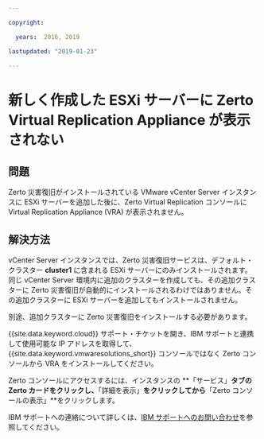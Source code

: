 ```yaml
---

copyright:

  years:  2016, 2019

lastupdated: "2019-01-23"

---
```


# 新しく作成した ESXi サーバーに Zerto Virtual Replication Appliance が表示されない

## 問題
Zerto 災害復旧がインストールされている VMware vCenter Server インスタンスに ESXi サーバーを追加した後に、Zerto Virtual Replication コンソールに Virtual Replication Appliance (VRA) が表示されません。

## 解決方法
vCenter Server インスタンスでは、Zerto 災害復旧サービスは、デフォルト・クラスター **cluster1** に含まれる ESXi サーバーにのみインストールされます。 同じ vCenter Server 環境内に追加のクラスターを作成しても、その追加クラスターに Zerto 災害復旧が自動的にインストールされるわけではありません。その追加クラスターに ESXi サーバーを追加してもインストールされません。

別途、追加クラスターに Zerto 災害復旧をインストールする必要があります。

{{site.data.keyword.cloud}} サポート・チケットを開き、IBM サポートと連携して使用可能な IP アドレスを取得して、{{site.data.keyword.vmwaresolutions_short}} コンソールではなく Zerto コンソールから VRA をインストールしてください。

Zerto コンソールにアクセスするには、インスタンスの **「サービス」**タブの Zerto カードをクリックし、**「詳細を表示」**をクリックしてから**「Zerto コンソールの表示」**をクリックします。

IBM サポートへの連絡について詳しくは、[IBM サポートへのお問い合わせ](/docs/services/vmwaresolutions//vmonic/trbl_support.html)を参照してください。
